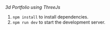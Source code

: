 *3d Portfolio using ThreeJs*
1. `npm install` to install dependencies.  
2. `npm run dev` to start the development server.
